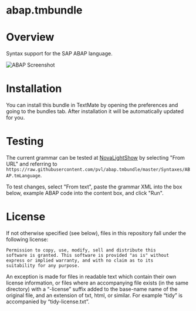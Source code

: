 abap.tmbundle
=============

# Overview

Syntax support for the SAP ABAP language.

![ABAP Screenshot](https://github.com/pvl/abap.tmbundle/raw/master/doc/img/screenshot.png)

# Installation

You can install this bundle in TextMate by opening the preferences and going to the bundles tab. After installation it will be automatically updated for you.

# Testing

The current grammar can be tested at [NovaLightShow](https://novalightshow.netlify.app/) by selecting "From URL" and referring to
`https://raw.githubusercontent.com/pvl/abap.tmbundle/master/Syntaxes/ABAP.tmLanguage`. 

To test changes, select "From text", paste the grammar XML into the box below, example ABAP code into the content box, and click "Run".

# License

If not otherwise specified (see below), files in this repository fall under the following license:

	Permission to copy, use, modify, sell and distribute this
	software is granted. This software is provided "as is" without
	express or implied warranty, and with no claim as to its
	suitability for any purpose.

An exception is made for files in readable text which contain their own license information, or files where an accompanying file exists (in the same directory) with a “-license” suffix added to the base-name name of the original file, and an extension of txt, html, or similar. For example “tidy” is accompanied by “tidy-license.txt”.
